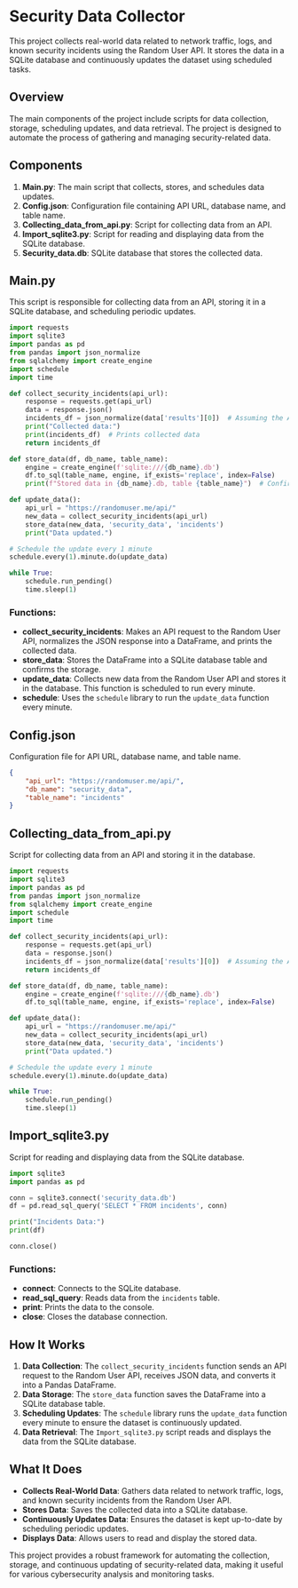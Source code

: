 # Security Data Collector

This project collects real-world data related to network traffic, logs, and known security incidents using the Random User API. It stores the data in a SQLite database and continuously updates the dataset using scheduled tasks.

## Overview

The main components of the project include scripts for data collection, storage, scheduling updates, and data retrieval. The project is designed to automate the process of gathering and managing security-related data.

## Components

1. **Main.py**: The main script that collects, stores, and schedules data updates.
2. **Config.json**: Configuration file containing API URL, database name, and table name.
3. **Collecting_data_from_api.py**: Script for collecting data from an API.
4. **Import_sqlite3.py**: Script for reading and displaying data from the SQLite database.
5. **Security_data.db**: SQLite database that stores the collected data.

## Main.py

This script is responsible for collecting data from an API, storing it in a SQLite database, and scheduling periodic updates.

```python
import requests
import sqlite3
import pandas as pd
from pandas import json_normalize
from sqlalchemy import create_engine
import schedule
import time

def collect_security_incidents(api_url):
    response = requests.get(api_url)
    data = response.json()
    incidents_df = json_normalize(data['results'][0])  # Assuming the API returns a list with a single dictionary
    print("Collected data:")
    print(incidents_df)  # Prints collected data
    return incidents_df

def store_data(df, db_name, table_name):
    engine = create_engine(f'sqlite:///{db_name}.db')
    df.to_sql(table_name, engine, if_exists='replace', index=False)
    print(f"Stored data in {db_name}.db, table {table_name}")  # Confirms data storage

def update_data():
    api_url = "https://randomuser.me/api/"
    new_data = collect_security_incidents(api_url)
    store_data(new_data, 'security_data', 'incidents')
    print("Data updated.")

# Schedule the update every 1 minute
schedule.every(1).minute.do(update_data)

while True:
    schedule.run_pending()
    time.sleep(1)
```

### Functions:

- **collect_security_incidents**: Makes an API request to the Random User API, normalizes the JSON response into a DataFrame, and prints the collected data.
- **store_data**: Stores the DataFrame into a SQLite database table and confirms the storage.
- **update_data**: Collects new data from the Random User API and stores it in the database. This function is scheduled to run every minute.
- **schedule**: Uses the `schedule` library to run the `update_data` function every minute.

## Config.json

Configuration file for API URL, database name, and table name.

```json
{
    "api_url": "https://randomuser.me/api/",
    "db_name": "security_data",
    "table_name": "incidents"
}
```

## Collecting_data_from_api.py

Script for collecting data from an API and storing it in the database.

```python
import requests
import sqlite3
import pandas as pd
from pandas import json_normalize
from sqlalchemy import create_engine
import schedule
import time

def collect_security_incidents(api_url):
    response = requests.get(api_url)
    data = response.json()
    incidents_df = json_normalize(data['results'][0])  # Assuming the API returns a list with a single dictionary
    return incidents_df

def store_data(df, db_name, table_name):
    engine = create_engine(f'sqlite:///{db_name}.db')
    df.to_sql(table_name, engine, if_exists='replace', index=False)

def update_data():
    api_url = "https://randomuser.me/api/"
    new_data = collect_security_incidents(api_url)
    store_data(new_data, 'security_data', 'incidents')
    print("Data updated.")

# Schedule the update every 1 minute
schedule.every(1).minute.do(update_data)

while True:
    schedule.run_pending()
    time.sleep(1)
```

## Import_sqlite3.py

Script for reading and displaying data from the SQLite database.

```python
import sqlite3
import pandas as pd

conn = sqlite3.connect('security_data.db')
df = pd.read_sql_query('SELECT * FROM incidents', conn)

print("Incidents Data:")
print(df)

conn.close()
```

### Functions:

- **connect**: Connects to the SQLite database.
- **read_sql_query**: Reads data from the `incidents` table.
- **print**: Prints the data to the console.
- **close**: Closes the database connection.

## How It Works

1. **Data Collection**: The `collect_security_incidents` function sends an API request to the Random User API, receives JSON data, and converts it into a Pandas DataFrame.
2. **Data Storage**: The `store_data` function saves the DataFrame into a SQLite database table.
3. **Scheduling Updates**: The `schedule` library runs the `update_data` function every minute to ensure the dataset is continuously updated.
4. **Data Retrieval**: The `Import_sqlite3.py` script reads and displays the data from the SQLite database.

## What It Does

- **Collects Real-World Data**: Gathers data related to network traffic, logs, and known security incidents from the Random User API.
- **Stores Data**: Saves the collected data into a SQLite database.
- **Continuously Updates Data**: Ensures the dataset is kept up-to-date by scheduling periodic updates.
- **Displays Data**: Allows users to read and display the stored data.

This project provides a robust framework for automating the collection, storage, and continuous updating of security-related data, making it useful for various cybersecurity analysis and monitoring tasks.
